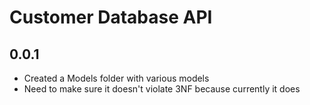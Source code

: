 # Customer Database API
## 0.0.1
- Created a Models folder with various models
- Need to make sure it doesn't violate 3NF because currently it does